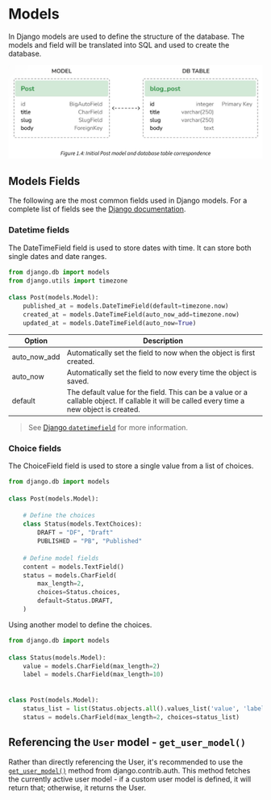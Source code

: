 # Models

In Django models are used to define the structure of the database. The models and field will be translated into SQL and used to create the database.

[![Alt text](assets/django_model_sql_table.png)][1]

[1]: https://djangobyexample.com/ "Django 4 By Example. Fourth Edition. Build powerful and reliable Python web applications from scratch. Antonio Melé."

## Models Fields

The following are the most common fields used in Django models. For a complete list of fields see the [Django documentation][2].

[2]: https://docs.djangoproject.com/en/5.0/ref/models/fields/ "Django documentation"

### Datetime fields

The DateTimeField field is used to store dates with time. It can store both single dates and date ranges.

```Python hl_lines="4 5 6"
from django.db import models
from django.utils import timezone

class Post(models.Model):
    published_at = models.DateTimeField(default=timezone.now)
    created_at = models.DateTimeField(auto_now_add=timezone.now)
    updated_at = models.DateTimeField(auto_now=True)
```

| Option       | Description                                                                                                                                  |
| ------------ | -------------------------------------------------------------------------------------------------------------------------------------------- |
| auto_now_add | Automatically set the field to now when the object is first created.                                                                         |
| auto_now     | Automatically set the field to now every time the object is saved.                                                                           |
| default      | The default value for the field. This can be a value or a callable object. If callable it will be called every time a new object is created. |

> See [Django `datetimefield`][3] for more information.

[3]: https://docs.djangoproject.com/en/5.0/ref/models/fields/#datetimefield "Django documentation"

### Choice fields

The ChoiceField field is used to store a single value from a list of choices.

```Python
from django.db import models

class Post(models.Model):

    # Define the choices
    class Status(models.TextChoices):
        DRAFT = "DF", "Draft"
        PUBLISHED = "PB", "Published"

    # Define model fields
    content = models.TextField()
    status = models.CharField(
        max_length=2,
        choices=Status.choices,
        default=Status.DRAFT,
    )
```

Using another model to define the choices.

```Python
from django.db import models

class Status(models.Model):
    value = models.CharField(max_length=2)
    label = models.CharField(max_length=10)


class Post(models.Model):
    status_list = list(Status.objects.all().values_list('value', 'label'))
    status = models.CharField(max_length=2, choices=status_list)
```

## Referencing the `User` model - `get_user_model()`

Rather than directly referencing the User, it's recommended to use the [`get_user_model()`][4] method from django.contrib.auth. This method fetches the currently active user model - if a custom user model is defined, it will return that; otherwise, it returns the User.

[4]: https://docs.djangoproject.com/en/5.0/topics/auth/customizing/#django.contrib.auth.get_user_model
